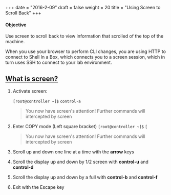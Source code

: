 +++
date = "2016-2-09"
draft = false
weight = 20
title = "Using Screen to Scroll Back"
+++

#### Objective
Use screen to scroll back to view information that scrolled of the top of the machine.

When you use your browser to perform CLI changes, you are using HTTP to connect to Shell In a Box, which connects you to a screen session, which in turn uses SSH to connect to your lab environment.


## [What is screen?](https://en.wikipedia.org/wiki/GNU_Screen)

1. Activate screen: 

    `[root@controller ~]$` `control-a`

    > You now have screen's attention!
    > Further commands will intercepted by screen
   
2. Enter COPY mode (Left square bracket)
    `[root@controller ~]$` `[`
    > You now have screen's attention!
    > Further commands will intercepted by screen
3. Scroll up and down one line at a time with the **arrow** keys

4. Scroll the display up and down by 1/2 screen with **control-u** and **control-d**

5. Scroll the display up and down by a full with **control-b** and **control-f**

2. Exit with the Escape key
